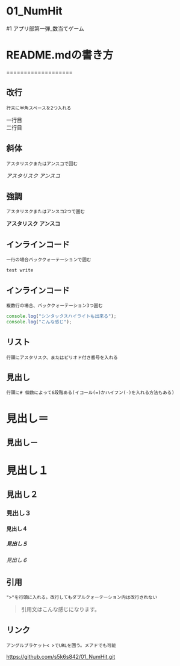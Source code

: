 # 01_NumHit
#1 アプリ部第一弾_数当てゲーム

# README.mdの書き方
===================

改行
----
    行末に半角スペースを2つ入れる
一行目  
二行目  

斜体
----
    アスタリスクまたはアンスコで囲む 
*アスタリスク* _アンスコ_

強調
----
    アスタリスクまたはアンスコ2つで囲む 
**アスタリスク** __アンスコ__

インラインコード
----------------
    一行の場合バッククォーテーションで囲む
`test write`

インラインコード
----
    複数行の場合、バッククォーテーション3つ囲む
```javascript
console.log("シンタックスハイライトも出来る");
console.log("こんな感じ");
```

リスト
------
    行頭にアスタリスク、またはピリオド付き番号を入れる

見出し
-----
    行頭に# 個数によって6段階ある(イコール(=)かハイフン(-)を入れる方法もある)

見出し＝
================
見出し－
----------------
# 見出し１  
## 見出し２  
### 見出し３  
#### 見出し４  
##### 見出し５  
###### 見出し６  


引用
---
    ">"を行頭に入れる。改行してもダブルクォーテーション内は改行されない
> 引用文はこんな感じになります。  

リンク
------
    アングルブラケット< >でURLを囲う。メアドでも可能
<https://github.com/s5k6s842/01_NumHit.git>  
  